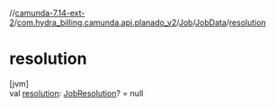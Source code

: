 //[camunda-7.14-ext-2](../../../../index.md)/[com.hydra_billing.camunda.api.planado_v2](../../index.md)/[Job](../index.md)/[JobData](index.md)/[resolution](resolution.md)

# resolution

[jvm]\
val [resolution](resolution.md): [JobResolution](../../../com.hydra_billing.camunda.api.planado_v2.common_types.job/-job-resolution/index.md)? = null

